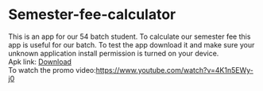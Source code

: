 # Semester-fee-calculator
This is an app for our 54 batch student. To calculate our semester fee this app is useful for our batch.
To test the app download it and make sure your unknown application install permission is turned on your device. </br>
Apk link: [Download](https://github.com/Rakib-Hasan-455/Semester-fee-calculator-Android-Application/blob/master/Semester%20fee%20calculator%2054%20batch.apk) </br>
To watch the promo video:https://www.youtube.com/watch?v=4K1n5EWy-j0
